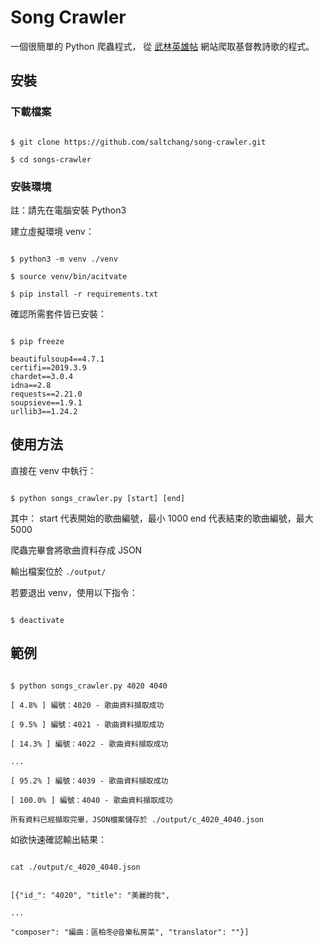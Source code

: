 # Song Crawler

一個很簡單的 Python 爬蟲程式，
從 [武林英雄帖](http://www.christianstudy.com) 網站爬取基督教詩歌的程式。

## 安裝

### 下載檔案

```shell

$ git clone https://github.com/saltchang/song-crawler.git

$ cd songs-crawler
```

### 安裝環境

註：請先在電腦安裝 Python3

建立虛擬環境 venv：

```shell

$ python3 -m venv ./venv

$ source venv/bin/acitvate

$ pip install -r requirements.txt
```

確認所需套件皆已安裝：

```shell

$ pip freeze

beautifulsoup4==4.7.1
certifi==2019.3.9
chardet==3.0.4
idna==2.8
requests==2.21.0
soupsieve==1.9.1
urllib3==1.24.2
```

## 使用方法

直接在 venv 中執行：

```shell

$ python songs_crawler.py [start] [end]
```

其中：
start 代表開始的歌曲編號，最小 1000
end   代表結束的歌曲編號，最大 5000

爬蟲完畢會將歌曲資料存成 JSON

輸出檔案位於 ```./output/```

若要退出 venv，使用以下指令：

```shell

$ deactivate
```

## 範例

```shell

$ python songs_crawler.py 4020 4040

[ 4.8% ] 編號：4020 - 歌曲資料擷取成功

[ 9.5% ] 編號：4021 - 歌曲資料擷取成功

[ 14.3% ] 編號：4022 - 歌曲資料擷取成功

...

[ 95.2% ] 編號：4039 - 歌曲資料擷取成功

[ 100.0% ] 編號：4040 - 歌曲資料擷取成功

所有資料已經擷取完畢，JSON檔案儲存於 ./output/c_4020_4040.json
```

如欲快速確認輸出結果：

```shell

cat ./output/c_4020_4040.json


[{"id_": "4020", "title": "美麗的我",

...

"composer": "編曲：區柏冬@音樂私房菜", "translator": ""}]

```

